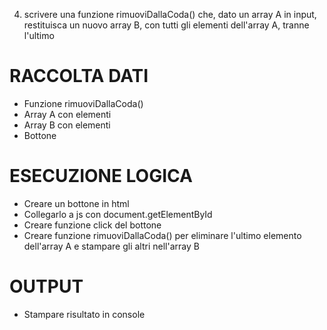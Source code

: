 4. scrivere una funzione rimuoviDallaCoda() che, dato un array A in input, restituisca un nuovo array B, con tutti gli elementi dell'array A, tranne l'ultimo

# RACCOLTA DATI
- Funzione rimuoviDallaCoda()
- Array A con elementi
- Array B con elementi
- Bottone

# ESECUZIONE LOGICA
- Creare un bottone in html
- Collegarlo a js con document.getElementById
- Creare funzione click del bottone
- Creare funzione rimuoviDallaCoda() per eliminare l'ultimo elemento dell'array A e stampare gli altri nell'array B

# OUTPUT
- Stampare risultato in console